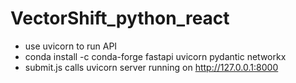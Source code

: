 # VectorShift_python_react
- use uvicorn to run API
- conda install -c conda-forge fastapi uvicorn pydantic networkx
- submit.js calls uvicorn server running on http://127.0.0.1:8000